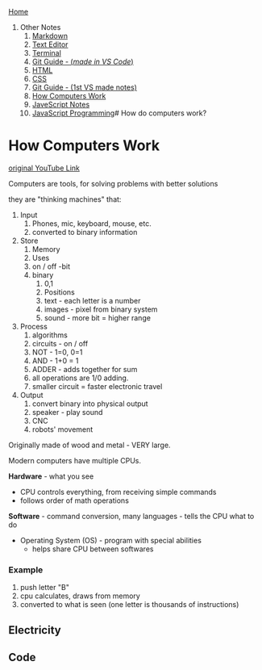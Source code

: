 [Home](README.md) 
1. Other Notes
	1. [Markdown](markdown.md)
	1. [Text Editor](TEXTEDITOR.md)
	1. [Terminal](TERMINAL.md)
	1. [Git Guide - (_made in VS Code_)](VScode.md)
	1. [HTML](HTML.md)
	1. [CSS](CDD.md)
	1. [Git Guide - (1st VS made notes)](GitGuide-VS.md)
	1. [How Computers Work](how_computers_work.md)
	1. [JaveScript Notes](JavaScript.md)
	1. [JavaScript Programming](JavaScript-Programming.md)# How do computers work?

# How Computers Work
[original YouTube Link](https://www.youtube.com/watch?v=mCq8-xTH7jA&list=PLzdnOPI1iJNcsRwJhvksEo1tJqjIqWbN-&index=2)

Computers are tools, for solving problems with better solutions

they are "thinking machines" that:

1. Input
    1. Phones, mic, keyboard, mouse, etc.
    1. converted to binary information
1. Store
    1. Memory
    1. Uses
    1. on / off -bit
    1. binary
        1. 0,1
        1. Positions
        1. text - each letter is a number
        1. images - pixel from binary system
        1. sound - more bit = higher range
1. Process
    1. algorithms
    1. circuits - on / off
    1. NOT - 1=0, 0=1
    1. AND - 1+0 = 1
    1. ADDER - adds together for sum
    1. all operations are 1/0 adding.
    1. smaller circuit = faster electronic travel
1. Output
    1. convert binary into physical output
    1. speaker - play sound
    1. CNC
    1. robots' movement

Originally made of wood and metal - VERY large.

Modern computers have multiple CPUs.

__Hardware__ - what you see

- CPU controls everything, from receiving simple commands
- follows order of math operations

__Software__ - command conversion, many languages - tells the CPU what to do

- Operating System (OS) - program with special abilities
  - helps share CPU between softwares

### Example

1. push letter "B"
1. cpu calculates, draws from memory
1. converted to what is seen
(one letter is thousands of instructions)

## Electricity

## Code
